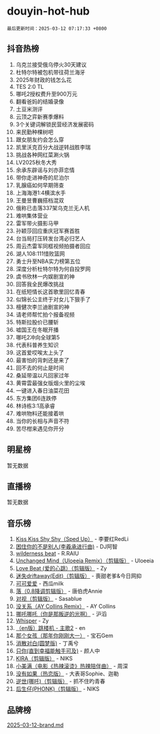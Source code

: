 # douyin-hot-hub

`最后更新时间：2025-03-12 07:17:33 +0800`

## 抖音热榜

1. 乌克兰接受俄乌停火30天建议
1. 杜特尔特被包机带往荷兰海牙
1. 2025年财政的钱怎么花
1. TES 2:0 TL
1. 哪吒2授权费升至900万元
1. 翻看爸妈的结婚录像
1. 土豆米测评
1. 云顶之弈新赛季爆料
1. 3个关键词解锁民营经济发展密码
1. 来民勤种棵树吧
1. 跟女朋友约会怎么穿
1. 凯里沃克百分大战逆转战胜李瑞
1. 挑战各种网红菜涮火锅
1. LV2025秋冬大秀
1. 余承东辟谣与刘亦菲恋情
1. 带你走进神奇的尼泊尔
1. 乳腺癌如何早期筛查
1. 上海海港1:4横滨水手
1. 王曼昱曹巍搭档混双
1. 俄称已击落337架乌克兰无人机
1. 难哄集体营业
1. 雷军带火摄影马甲
1. 孙颖莎回应重庆冠军赛首胜
1. 台当局打压转发台湾必归艺人
1. 周云杰雷军同框视频拍摄者回应
1. 湖人108:111惜败篮网
1. 勇士升至NBA实力榜第五位
1. 深度分析杜特尔特为何自投罗网
1. 虞书欣林一内娱剧宣的神
1. 回答我全民爆改挑战
1. 在纸短情长这首歌里回忆青春
1. 似锦长公主终于对女儿下狠手了
1. 檀健次李兰迪剧宣的神
1. 请老师帮忙拍个报备视频
1. 特斯拉股价已腰斩
1. 嘘国王在冬眠开播
1. 哪吒2冲向全球第5
1. 代表科普养生知识
1. 这首爱哎唉太上头了
1. 最害怕的背刺还是来了
1. 回不去的何止是时间
1. 桑延带温以凡回家过年
1. 黄霄雲最强女版烟火里的尘埃
1. 一键进入春日油菜花田
1. 东方集团6连跌停
1. 林诗栋3:1高承睿
1. 难哄物料还能接着哄
1. 当你的长相与声音不符
1. 苦尽柑来遇见你开分

## 明星榜

暂无数据

## 直播榜

暂无数据

## 音乐榜

1. [Kiss Kiss Shy Shy（Sped Up）](https://sf3-cdn-tos.douyinstatic.com/obj/tos-cn-ve-2774/oYpXDAeGgQK0zfPaji7iKUixpCXFGILeLGmvYA) - 李要红RedLi
1. [困住你的不是别人(李羲承进行曲)](https://sf3-cdn-tos.douyinstatic.com/obj/tos-cn-ve-2774/okWrrVL1iQGZbfHVeCPAe7IaerYfM2jEQi5mNI) - DJ阿智
1. [wilderness beat](https://sf3-cdn-tos.douyinstatic.com/obj/tos-cn-ve-2774/o0oBmODSFCpfFdLRGzAAFC2ah9AIMEQfAOueVE) - R.RAIU
1. [Unchanged Mind（Uloeeia Remix）（剪辑版）](https://sf3-cdn-tos.douyinstatic.com/obj/tos-cn-ve-2774/oIHYu1YfsziJqmggAqBsXOiiI2Y1QB6I61RsMW) - Uloeeia
1. [Love Beat  (爱的心跳）（剪辑版）](https://sf3-cdn-tos.douyinstatic.com/obj/tos-cn-ve-2774/oUlARwvEINIisZ9nCnKMZiYFGfCCYLtDADDBge) - Zy
1. [迷失driftaway(Edit)（剪辑版）](https://sf3-cdn-tos.douyinstatic.com/obj/tos-cn-ve-2774/ogaa1xGNeFO6FCaMgO8PzzAceEI4fBLDMi15H3) - 喪甜老爹&今日网抑
1. [可可爱爱](https://sf3-cdn-tos.douyinstatic.com/obj/tos-cn-ve-2774/0deb1e75aea643b9927ba26aaafa29dd) - 西瓜milk
1. [落（0.8降调剪辑版）](https://sf3-cdn-tos.douyinstatic.com/obj/tos-cn-ve-2774/ociN0WUv3APijBYr6DUmAHmdkZ5MjM6gIF3iA) - 唐伯虎Annie
1. [对视（剪辑版）](https://sf3-cdn-tos.douyinstatic.com/obj/tos-cn-ve-2774/ogKtIhiB0WfAa18F9z3uWODMtZi2ysB1VuAIsQ) - Sasablue
1. [没关系（AY Collins Remix）](https://sf3-cdn-tos.douyinstatic.com/obj/tos-cn-ve-2774/oIBbI5Ghw4zdUCQMJrDEFaAQilZP3EIDSi7MW) - AY Collins
1. [哪吒哪吒（你是那叛逆的光啊）](https://sf3-cdn-tos.douyinstatic.com/obj/tos-cn-ve-2774/oUkQCgCDnBanFehFEFQDxCQntAOIfp9gyZYFVo) - 沪滔
1. [Whisper](https://sf5-hl-cdn-tos.douyinstatic.com/obj/tos-cn-ve-2774/oEeYKDxIDCFuArkftgkGqCnG7xZtRC2rEMKBQi) - Zy
1. [（en版）跳楼机 - 主歌2](https://sf3-cdn-tos.douyinstatic.com/obj/tos-cn-ve-2774/oklN6GvgQ2L8DpPeaAGf1gPeyKzjXFwHIwoCZv) - en
1. [那个女孩（那年你刚刚大一）](https://sf3-cdn-tos.douyinstatic.com/obj/tos-cn-ve-2774/o4IZw7TlivwiBBBMA2rIgWrGNIrjFroh6bPqQ) - 宝石Gem
1. [消散对白(圆梦版)](https://sf3-cdn-tos.douyinstatic.com/obj/tos-cn-ve-2774/og4jB5I5IizzoZVAAAzWgBMAsMDWoArfwBOiFs) - 丁禹兮
1. [只你(直到幸福能触手可及)](https://sf3-cdn-tos.douyinstatic.com/obj/tos-cn-ve-2774/o0lBkRDzFTeaVSUz3ZZSCBVtZ5DIMQGfgmEAuE) - 颜人中
1. [KIRA（剪辑版）](https://sf5-hl-cdn-tos.douyinstatic.com/obj/tos-cn-ve-2774/o0Bq3TvdHqOfzihWrHyABMociuMA3Inwsbx9Wi) - NIKS
1. [小美满（电影《热辣滚烫》热辣陪伴曲）](https://sf3-cdn-tos.douyinstatic.com/obj/tos-cn-ve-2774/o0GAn2lSgfZIDUgtevCGDQYnFg4CwnrBaxbTZL) - 周深
1. [没有如果（热恋版）](https://sf3-cdn-tos.douyinstatic.com/obj/tos-cn-ve-2774/o4iETqbxIThtCXlBeV0DfAhZsbCFGhagYupnMx) - 大表哥Sophie、迦勒
1. [逆世(哪吒)（剪辑版）](https://sf5-hl-cdn-tos.douyinstatic.com/obj/tos-cn-ve-2774/oMIEZAfEogrLnzfDWMBiZKCWuXIUFLtRDsOFWs) - 抓不住旳青春
1. [后生仔(PHONK)（剪辑版）](https://sf5-hl-cdn-tos.douyinstatic.com/obj/tos-cn-ve-2774/o0TzmfumdQAJ1aGG9F5LfTXIYeGcqYKRPAeFdJ) - NIKS

## 品牌榜

[2025-03-12-brand.md](2025-03-12-brand.md)
